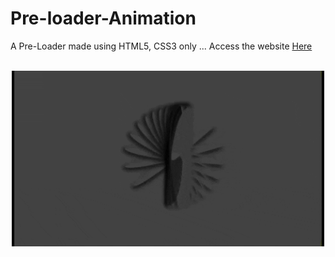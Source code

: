# Pre-loader-Animation
A Pre-Loader made using HTML5, CSS3 only ...
Access the website <a href="https://barawalojas.github.io/Pre-loader-Animation/">Here</a><br><br>
<p align="center">
  <img width="500" width="800" src="gif.gif">
</p>
